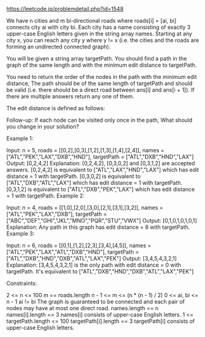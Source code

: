 https://leetcode.jp/problemdetail.php?id=1548

We have n cities and m bi-directional roads where roads[i] = [ai, bi] connects city ai with city bi. Each city has a name consisting of exactly 3 upper-case English letters given in the string array names. Starting at any city x, you can reach any city y where y != x (i.e. the cities and the roads are forming an undirected connected graph).

You will be given a string array targetPath. You should find a path in the graph of the same length and with the minimum edit distance to targetPath.

You need to return the order of the nodes in the path with the minimum edit distance, The path should be of the same length of targetPath and should be valid (i.e. there should be a direct road between ans[i] and ans[i + 1]). If there are multiple answers return any one of them.

The edit distance is defined as follows:



Follow-up: If each node can be visited only once in the path, What should you change in your solution?

 

Example 1:


Input: n = 5, roads = [[0,2],[0,3],[1,2],[1,3],[1,4],[2,4]], names = ["ATL","PEK","LAX","DXB","HND"], targetPath = ["ATL","DXB","HND","LAX"]
Output: [0,2,4,2]
Explanation: [0,2,4,2], [0,3,0,2] and [0,3,1,2] are accepted answers.
[0,2,4,2] is equivalent to ["ATL","LAX","HND","LAX"] which has edit distance = 1 with targetPath.
[0,3,0,2] is equivalent to ["ATL","DXB","ATL","LAX"] which has edit distance = 1 with targetPath.
[0,3,1,2] is equivalent to ["ATL","DXB","PEK","LAX"] which has edit distance = 1 with targetPath.
Example 2:


Input: n = 4, roads = [[1,0],[2,0],[3,0],[2,1],[3,1],[3,2]], names = ["ATL","PEK","LAX","DXB"], targetPath = ["ABC","DEF","GHI","JKL","MNO","PQR","STU","VWX"]
Output: [0,1,0,1,0,1,0,1]
Explanation: Any path in this graph has edit distance = 8 with targetPath.
Example 3:



Input: n = 6, roads = [[0,1],[1,2],[2,3],[3,4],[4,5]], names = ["ATL","PEK","LAX","ATL","DXB","HND"], targetPath = ["ATL","DXB","HND","DXB","ATL","LAX","PEK"]
Output: [3,4,5,4,3,2,1]
Explanation: [3,4,5,4,3,2,1] is the only path with edit distance = 0 with targetPath.
It's equivalent to ["ATL","DXB","HND","DXB","ATL","LAX","PEK"]
 

Constraints:

2 <= n <= 100
m == roads.length
n - 1 <= m <= (n * (n - 1) / 2)
0 <= ai, bi <= n - 1
ai != bi 
The graph is guaranteed to be connected and each pair of nodes may have at most one direct road.
names.length == n
names[i].length == 3
names[i] consists of upper-case English letters.
1 <= targetPath.length <= 100
targetPath[i].length == 3
targetPath[i] consists of upper-case English letters.